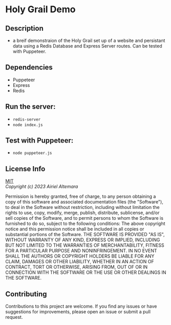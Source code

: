 # Holy Grail Demo

## Description

- a breif demonstraion of the Holy Grail set up of a website and persistant data using a Redis Database and Express Server routes. Can be tested with Puppeteer.

## Dependencies

- Puppeteer
- Express
- Redis

## Run the server:

- `redis-server`
- `node index.js`

## Test with Puppeteer:

- `node puppeteer.js`

## License Info

[MIT](https://choosealicense.com/licenses/mit/)  
_Copyright (c) 2023 Airiel Altemara_

Permission is hereby granted, free of charge, to any person obtaining a copy
of this software and associated documentation files (the "Software"), to deal
in the Software without restriction, including without limitation the rights
to use, copy, modify, merge, publish, distribute, sublicense, and/or sell
copies of the Software, and to permit persons to whom the Software is
furnished to do so, subject to the following conditions:
The above copyright notice and this permission notice shall be included in all
copies or substantial portions of the Software.
THE SOFTWARE IS PROVIDED "AS IS", WITHOUT WARRANTY OF ANY KIND, EXPRESS OR
IMPLIED, INCLUDING BUT NOT LIMITED TO THE WARRANTIES OF MERCHANTABILITY,
FITNESS FOR A PARTICULAR PURPOSE AND NONINFRINGEMENT. IN NO EVENT SHALL THE
AUTHORS OR COPYRIGHT HOLDERS BE LIABLE FOR ANY CLAIM, DAMAGES OR OTHER
LIABILITY, WHETHER IN AN ACTION OF CONTRACT, TORT OR OTHERWISE, ARISING FROM,
OUT OF OR IN CONNECTION WITH THE SOFTWARE OR THE USE OR OTHER DEALINGS IN THE
SOFTWARE.

## Contributing

Contributions to this project are welcome. If you find any issues or have suggestions for improvements, please open an issue or submit a pull request.
